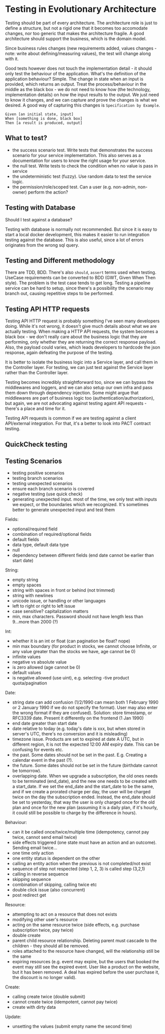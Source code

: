 # Testing in Evolutionary Architecture

Testing should be part of every architecture. The architecture role is just to define a structure, but not a rigid one that it becomes too accomodate changes, nor too generic that makes the architecture fragile. A good architecture should support the business, which is the domain model.

Since business rules changes (new requirements added, values changes - note: write about defining/measuring values), the test will change along with it.

Good tests however does not touch the implementation detail - it should only test the behaviour of the application. What's the definition of the application behaviour? Simple. The change in state when an input is provided, which returns an output. Treat the process/behaviour in the middle as the black box - we do not need to know how (the technology, implementation details) on how the input results to the output. We just need to know it changes, and we can capture and prove the changes is what we desired. A good way of capturing this changes is `Specification by Example`.

```
Given [an initial state, input]
When [something is done, black box]
Then [a result is produced, output]
```


## What to test?

- the success scenario test. Write tests that demonstrates the success scenario for your service implementation. This also serves as a documentation for users to know the right usage for your service.
- the null test. Write tests to check the condition when no value is pass in service
- the undeterministic test (fuzzy). Use random data to test the service logic.
- the permission/role/scoped test. Can a user (e.g. non-admin, non-owner) perform the action?

## Testing with Database

  Should I test against a database?

Testing with database is normally not recommended. But since it is easy to start a local docker development, this makes it easier to run integration testing against the database. This is also useful, since a lot of errors originates from the wrong sql query.


## Testing and Different methodology

There are TDD, BDD. There's also `should`, `assert` terms used when testing. UseCase requirements can be converted to BDD (GWT, Given When Then style). The problem is the test case tends to get long. Testing a pipeline service can be hard to setup, since there's a possibility the scenario may branch out, causing repetitive steps to be performed.


## Testing API HTTP requests

Testing API HTTP request is probably something I've seen many developers doing. While it's not wrong, it doesn't give much details about what we are actually testing. When making a HTTP API requests, the system becomes a black box - we don't really care about the business logic that they are performing, only whether they are returning the correct response payload. Also, the payload could varies, which leads developers to hardcode the json response, again defeating the purpose of the testing.

It is better to isolate the business logic into a Service layer, and call them in the Controller layer. For testing, we can just test against the Service layer rather than the Controller layer.

Testing becomes incredibly straightforward too, since we can bypass the middlewares and loggers, and we can also setup our own infra and pass them down through dependency injection. Some might argue that middlewares are part of business logic too (authentication/authorization), but again, we are not advocating against testing againt API requests - there's a place and time for it.

Testing API requests is common if we are testing against a client API/external integration. For that, it's a better to look into PACT contract testing.

## QuickCheck testing

## Testing Scenarios

- testing positive scenarios
- testing branch scenarios
- testing unexpected scenarios
- ensure each branch scenario is covered
- negative testing (use quick check)
- generating unexpected input. most of the time, we only test with inputs we expect, or the boundaries which we recognized. It's sometimes better to generate unexpected input and test them

Fields:
- optional/required field
- combination of required/optional fields
- default fields
- data type, default data type
- null
- dependency between different fields (end date cannot be earlier than start date)

String:
- empty string
- empty spaces
- string with spaces in front or behind (not trimmed)
- string with newlines
- unicode issue, or handling or other languages 
- left to right or right to left issue
- case sensitive? capitalization matters
- min, max characters. Password should not have length less than 9...more than 2000 (?)


Int:
- whether it is an int or float (can pagination be float? nope)
- min max boundary (for product in stocks, we cannot choose Infinite, or any value greater than the stocks we have, age cannot be 0)
- infinite values
- negative vs absolute value
- is zero allowed (age cannot be 0)
- default values
- is negative allowed (use uint), e.g. selecting -tive product quota/pagination

Date:
- string date can add confusion (1/2/1990 can mean both 1 February 1990 or 2 January 1990 if we do not specify the format). User may also enter the wrong format if they are confused). Solution: store timestamp, or RFC3339 date. Present it differently on the frontend (1 Jan 1990)
- end date greater than start date
- date relative to today (e.g. today's date is xxx, but when stored in server's UTC, there's no conversion and it is misleading)
- timezone issue. Products are set to expired at date A UTC, but in different region, it is not the expected 12:00 AM expiry date. This can be confusing for events etc.
- the past. Some dates should not be set in the past. E.g. Creating a calendar event in the past (?).
- the future. Some dates should not be set in the future (birthdate cannot be tomorrow). 
- overlapping date. When we upgrade a subscription, the old ones needs to be terminated (end_date), and the new one needs to be created with a start_date. If we set the end_date and the start_date to be the same, and if we create a prorated charge per day, the user will be charged twice on the day the subscription ended. Instead, the end_date should be set to yesterday, that way the user is only charged once for the old plan and once for the new plan (assuming it is a daily plan, if it's hourly, it could still be possible to charge by the difference in hours).

Behaviour:
- can it be called once/twice/multiple time (idempotency, cannot pay twice, cannot send email twice)
- side effects triggered (one state must have an action and an outcome). Sending email twice...
- one time only action
- one entity status is dependent on the other
- calling an entity action when the previous is not completed/not exist
- sequence of step not respected (step 1, 2, 3) is called step (3,2,1)
- calling in reverse sequence
- skipping sequence
- combination of skipping, calling twice etc
- double click issue (also concurrent)
- post redirect get 

Resource:
- attempting to act on a resource that does not exists
- modifying other user's resource
- acting on the same resource twice (side effects, e.g. purchase subscription twice, pay twice)
- double create
- parent child resource relationship. Deleting parent must cascade to the children - they should all be removed.
- roles attached to the resource have changed, will the relationship still be the same
- expiring resources (e.g. event may expire, but the users that booked the event may still see the expired event. User like a product on the website, but it has been removed. A deal has expired before the user purchase it, the discount is no longer valid).

Create:
- calling create twice (double submit)
- cannot create twice (idempotent, cannot pay twice)
- create with dirty data

Update:
- unsetting the values (submit empty name the second time)
